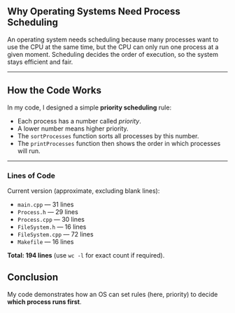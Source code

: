 ## Why Operating Systems Need Process Scheduling

An operating system needs scheduling because many processes want to use the CPU at the same time, but the CPU can only run one process at a given moment. Scheduling decides the order of execution, so the system stays efficient and fair.

---

## How the Code Works

In my code, I designed a simple **priority scheduling** rule:

- Each process has a number called *priority*.  
- A lower number means higher priority.  
- The `sortProcesses` function sorts all processes by this number.  
- The `printProcesses` function then shows the order in which processes will run.

---

### Lines of Code
Current version (approximate, excluding blank lines):  
- `main.cpp` — 31 lines  
- `Process.h` — 29 lines  
- `Process.cpp` — 30 lines  
- `FileSystem.h` — 16 lines  
- `FileSystem.cpp` — 72 lines  
- `Makefile` — 16 lines  

**Total: 194 lines** (use `wc -l` for exact count if required).



## Conclusion

My code demonstrates how an OS can set rules (here, priority) to decide **which process runs first**.